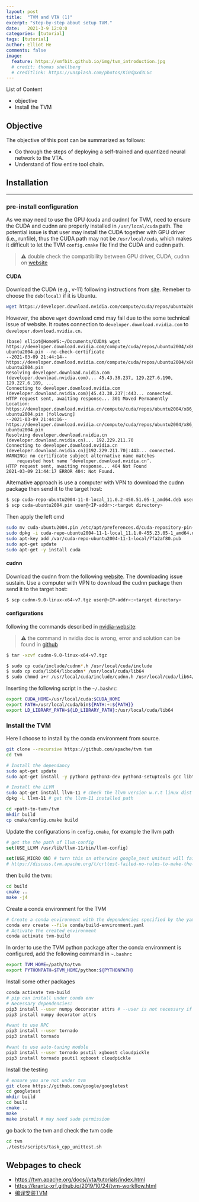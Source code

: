 ```yaml
---
layout: post
title:  "TVM and VTA (1)"
excerpt: "step-by-step about setup TVM."
date:   2021-3-9 12:0:0
categories: [tutorial]
tags: [tutorial]
author: Elliot He
comments: false
image:
  feature: https://xmfbit.github.io/img/tvm_introduction.jpg
  # credit: thomas shellberg
  # creditlink: https://unsplash.com/photos/Ki0dpxd3LGc
---
```


List of Content

- objective
- Install the TVM

## Objective

The objective of this post can be summarized as follows:

- Go through the steps of deploying a self-trained and quantized neural network to the VTA.
- Understand of flow entire tool chain.

## Installation

-----------------------

### pre-install configuration

As we may need to use the GPU (cuda and cudnn) for TVM, need to ensure the CUDA and cudnn are properly installed in `/usr/local/cuda` path. The potential issue is that user may install the CUDA together with GPU driver (i.e., runfile), thus the CUDA path may not be `/usr/local/cuda`, which makes it difficult to let the TVM `config.cmake` file find the CUDA and cudnn path.

> :warning: double check the compatibility between GPU driver, CUDA, cudnn on [website](https://docs.nvidia.com/deploy/cuda-compatibility/index.html#binary-compatibility)

#### CUDA 

Download the CUDA (e.g., v-11) following instructions from [site](https://developer.nvidia.com/cuda-11.1.0-download-archive). Remeber to choose the `deb(local)` if it is Ubuntu.

```bash
wget https://developer.download.nvidia.com/compute/cuda/repos/ubuntu2004/x86_64/cuda-ubuntu2004.pin
```

However, the above `wget` download cmd may fail due to the some technical issue of website. It routes connection to `developer.download.nvidia.com` to `developer.download.nvidia.cn`.  

```
(base) elliot@HomeWS:~/Documents/CUDA$ wget https://developer.download.nvidia.com/compute/cuda/repos/ubuntu2004/x86_64/cuda-ubuntu2004.pin --no-check-certificate
--2021-03-09 21:44:14--  https://developer.download.nvidia.com/compute/cuda/repos/ubuntu2004/x86_64/cuda-ubuntu2004.pin
Resolving developer.download.nvidia.com (developer.download.nvidia.com)... 45.43.38.237, 129.227.6.190, 129.227.6.189, ...
Connecting to developer.download.nvidia.com (developer.download.nvidia.com)|45.43.38.237|:443... connected.
HTTP request sent, awaiting response... 301 Moved Permanently
Location: https://developer.download.nvidia.cn/compute/cuda/repos/ubuntu2004/x86_64/cuda-ubuntu2004.pin [following]
--2021-03-09 21:44:16--  https://developer.download.nvidia.cn/compute/cuda/repos/ubuntu2004/x86_64/cuda-ubuntu2004.pin
Resolving developer.download.nvidia.cn (developer.download.nvidia.cn)... 192.229.211.70
Connecting to developer.download.nvidia.cn (developer.download.nvidia.cn)|192.229.211.70|:443... connected.
WARNING: no certificate subject alternative name matches
	requested host name ‘developer.download.nvidia.cn’.
HTTP request sent, awaiting response... 404 Not Found
2021-03-09 21:44:17 ERROR 404: Not Found.
```

Alternative approach is use a computer with VPN to download the cudnn package then send it to the target host:

```bash
$ scp cuda-repo-ubuntu2004-11-0-local_11.0.2-450.51.05-1_amd64.deb user@<IP-addr>:<target directory>
$ scp cuda-ubuntu2004.pin user@<IP-addr>:<target directory>
```

Then apply the left cmd

```bash
sudo mv cuda-ubuntu2004.pin /etc/apt/preferences.d/cuda-repository-pin-600
sudo dpkg -i cuda-repo-ubuntu2004-11-1-local_11.1.0-455.23.05-1_amd64.deb
sudo apt-key add /var/cuda-repo-ubuntu2004-11-1-local/7fa2af80.pub
sudo apt-get update
sudo apt-get -y install cuda
```



#### cudnn

Download the cudnn from the following [website](https://developer.nvidia.com/cudnn). The downloading issue sustain. Use a computer with VPN to download the cudnn package then send it to the target host:

```bash
$ scp cudnn-9.0-linux-x64-v7.tgz user@<IP-addr>:<target directory>
```



#### configurations

following the commands described in [nvidia-website](https://docs.nvidia.com/deeplearning/cudnn/archives/cudnn_765/cudnn-install/index.html#installlinux-tar):

> :warning: the command in nvidia doc is wrong, error and solution can be found in [github](https://github.com/pjreddie/darknet/issues/2356#issuecomment-756701965)

```bash
$ tar -xzvf cudnn-9.0-linux-x64-v7.tgz

$ sudo cp cuda/include/cudnn*.h /usr/local/cuda/include  
$ sudo cp cuda/lib64/libcudnn* /usr/local/cuda/lib64
$ sudo chmod a+r /usr/local/cuda/include/cudnn.h /usr/local/cuda/lib64/libcudnn*		
```

Inserting the following script in the `~/.bashrc`:

```bash
export CUDA_HOME=/usr/local/cuda:$CUDA_HOME
export PATH=/usr/local/cuda/bin${PATH:+:${PATH}}
export LD_LIBRARY_PATH=${LD_LIBRARY_PATH}:/usr/local/cuda/lib64
```



### Install the TVM

Here I choose to install by the conda environment from source.

```bash
git clone --recursive https://github.com/apache/tvm tvm
cd tvm

# Install the dependancy
sudo apt-get update
sudo apt-get install -y python3 python3-dev python3-setuptools gcc libtinfo-dev zlib1g-dev build-essential cmake

# Install the LLVM
sudo apt-get install llvm-11 # check the llvm version w.r.t linux dist
dpkg -L llvm-11 # get the llvm-11 installed path

cd <path-to-tvm>/tvm
mkdir build
cp cmake/config.cmake build

```

Update the configurations in `config.cmake`, for example the llvm path

```cmake
# get the the path of llvm-config
set(USE_LLVM /usr/lib/llvm-11/bin/llvm-config)

set(USE_MICRO ON) # turn this on otherwise google_test unitest will fail
# https://discuss.tvm.apache.org/t/crttest-failed-no-rules-to-make-the-target-crttest/8450
```

then build the tvm:

```bash
cd build
cmake ..
make -j4
```

Create a conda environment for the TVM

```bash
# Create a conda environment with the dependencies specified by the yaml
conda env create --file conda/build-environment.yaml
# Activate the created environment
conda activate tvm-build
```

In order to use the TVM python package after the conda environment is configured, add the following command in `~.bashrc`

```bash
export TVM_HOME=/path/to/tvm
export PYTHONPATH=$TVM_HOME/python:${PYTHONPATH}
```

Install some other packages

```bash
conda activate tvm-build
# pip can install under conda env
# Necessary dependencies:
pip3 install --user numpy decorator attrs # --user is not necessary if using conda or virtualenv
pip3 install numpy decorator attrs

#want to use RPC
pip3 install --user tornado
pip3 install tornado

#want to use auto-tuning module
pip3 install --user tornado psutil xgboost cloudpickle
pip3 install tornado psutil xgboost cloudpickle
```

Install the testing

```bash
# ensure you are not under tvm
git clone https://github.com/google/googletest
cd googletest
mkdir build
cd build
cmake ..
make
make install # may need sudo permission
```

go back to the tvm and check the tvm code

```bash
cd tvm
./tests/scripts/task_cpp_unittest.sh
```


## Webpages to check

- https://tvm.apache.org/docs//vta/tutorials/index.html
- https://krantz-xrf.github.io/2019/10/24/tvm-workflow.html
- [编译安装TVM](https://zhuanlan.zhihu.com/p/83806067)

